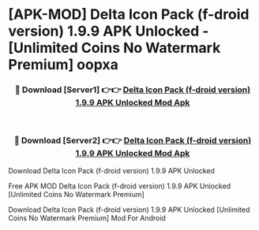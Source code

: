 # [APK-MOD] Delta Icon Pack (f-droid version) 1.9.9 APK Unlocked - [Unlimited Coins No Watermark Premium] oopxa



<div align="center">
<h3>🔴 Download [Server1] 👉👉 <a href="https://momento.my/?title=Delta_Icon_Pack_(f-droid_version)_1.9.9_APK_Unlocked">Delta Icon Pack (f-droid version) 1.9.9 APK Unlocked Mod Apk</a></h3><br>

<h3>🔴 Download [Server2] 👉👉 <a href="https://momento.my/?title=Delta_Icon_Pack_(f-droid_version)_1.9.9_APK_Unlocked">Delta Icon Pack (f-droid version) 1.9.9 APK Unlocked Mod Apk</a></h3>
</div>



Download Delta Icon Pack (f-droid version) 1.9.9 APK Unlocked 

Free APK MOD Delta Icon Pack (f-droid version) 1.9.9 APK Unlocked [Unlimited Coins No Watermark Premium]

Download Delta Icon Pack (f-droid version) 1.9.9 APK Unlocked [Unlimited Coins No Watermark Premium] Mod For Android
